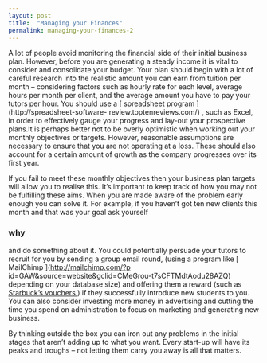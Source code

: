 ```yaml
---
layout: post
title:  "Managing your Finances"
permalink: managing-your-finances-2
---
```

A lot of people avoid monitoring the financial side of their initial business
plan. However, before you are generating a steady income it is vital to
consider and consolidate your budget. Your plan should begin with a lot of
careful research into the realistic amount you can earn from tuition per month
– considering factors such as hourly rate for each level, average hours per
month per client, and the average amount you have to pay your tutors per hour.
You should use a [ spreadsheet program ](http://spreadsheet-software-
review.toptenreviews.com/) , such as Excel, in order to effectively gauge your
progress and lay-out your prospective plans.It is perhaps better not to be
overly optimistic when working out your monthly objectives or targets.
However, reasonable assumptions are necessary to ensure that you are not
operating at a loss. These should also account for a certain amount of growth
as the company progresses over its first year.

If you fail to meet these monthly objectives then your business plan targets
will allow you to realise this. It’s important to keep track of how you may
not be fulfilling these aims. When you are made aware of the problem early
enough you can solve it. For example, if you haven’t got ten new clients this
month and that was your goal ask yourself 

### why

and do something about it.
You could potentially persuade your tutors to recruit for you by sending a
group email round, (using a program like [ MailChimp ](http://mailchimp.com/?p
id=GAW&source=website&gclid=CMeGrou-t7sCFTMdtAodu28AZQ) depending on your
database size) and offering them a reward (such as [ Starbuck’s vouchers
](https://www.starbucks.co.uk/card) ) if they successfully introduce new
students to you. You can also consider investing more money in advertising and
cutting the time you spend on administration to focus on marketing and
generating new business.

By thinking outside the box you can iron out any problems in the initial
stages that aren’t adding up to what you want. Every start-up will have its
peaks and troughs – not letting them carry you away is all that matters.
